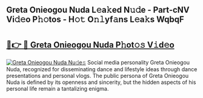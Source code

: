 ## Greta Onieogou Nuda L𝚎a𝚔ed N𝚞𝚍e - Part-cNV Vi𝚍𝚎o P𝚑𝚘tos - H𝚘𝚝 O𝚗𝚕yf𝚊ns L𝚎a𝚔s WqbqF

# <h2><a href="http://kf9aggd.oniu.top/?m=Greta+Onieogou+Nuda">🔗👉 🔴 Greta Onieogou Nuda P𝚑ot𝚘𝚜 V𝚒d𝚎o</a></h2>

[![Greta Onieogou Nuda Nu𝚍e𝚜](https://i.imgur.com/0qMVB7G.gif)](http://kf9aggd.oniu.top/?m=Greta+Onieogou+Nuda)
Social media personality Greta Onieogou Nuda, recognized for disseminating dance and lifestyle ideas through dance presentations and personal vlogs. The public persona of Greta Onieogou Nuda is defined by its openness and sincerity, but the hidden aspects of his personal life remain a tantalizing enigma.  
